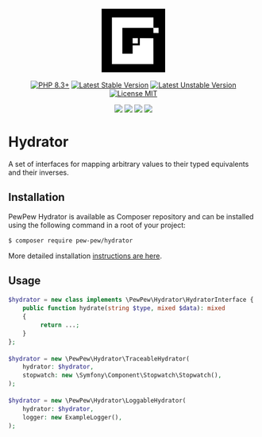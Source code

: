 <p align="center">
    <a href="https://github.com/pew-pew-team"><img src="https://raw.githubusercontent.com/pew-pew-team/.github/master/assets/logo.svg" width="128" height="128" /></a>
</p>

<p align="center">
    <a href="https://packagist.org/packages/pew-pew/hydrator"><img src="https://poser.pugx.org/pew-pew/hydrator/require/php?style=for-the-badge" alt="PHP 8.3+"></a>
    <a href="https://packagist.org/packages/pew-pew/hydrator"><img src="https://poser.pugx.org/pew-pew/hydrator/version?style=for-the-badge" alt="Latest Stable Version"></a>
    <a href="https://packagist.org/packages/pew-pew/hydrator"><img src="https://poser.pugx.org/pew-pew/hydrator/v/unstable?style=for-the-badge" alt="Latest Unstable Version"></a>
    <a href="https://raw.githubusercontent.com/pew-pew-team/map/blob/master/LICENSE"><img src="https://poser.pugx.org/pew-pew/hydrator/license?style=for-the-badge" alt="License MIT"></a>
</p>
<p align="center">
    <a href="https://github.com/pew-pew-team/hydrator/actions"><img src="https://github.com/pew-pew-team/hydrator/workflows/tests/badge.svg"></a>
    <a href="https://github.com/pew-pew-team/hydrator/actions"><img src="https://github.com/pew-pew-team/hydrator/workflows/codestyle/badge.svg"></a>
    <a href="https://github.com/pew-pew-team/hydrator/actions"><img src="https://github.com/pew-pew-team/hydrator/workflows/security/badge.svg"></a>
    <a href="https://github.com/pew-pew-team/hydrator/actions"><img src="https://github.com/pew-pew-team/hydrator/workflows/static-analysis/badge.svg"></a>
</p>

# Hydrator

A set of interfaces for mapping arbitrary values to their typed equivalents
and their inverses.

## Installation

PewPew Hydrator is available as Composer repository and can be installed using 
the following command in a root of your project:

```bash
$ composer require pew-pew/hydrator
```

More detailed installation [instructions are here](https://getcomposer.org/doc/01-basic-usage.md).

## Usage

```php
$hydrator = new class implements \PewPew\Hydrator\HydratorInterface {
    public function hydrate(string $type, mixed $data): mixed
    {
         return ...;
    }
};

$hydrator = new \PewPew\Hydrator\TraceableHydrator(
    hydrator: $hydrator,
    stopwatch: new \Symfony\Component\Stopwatch\Stopwatch(),
);

$hydrator = new \PewPew\Hydrator\LoggableHydrator(
    hydrator: $hydrator,
    logger: new ExampleLogger(),
);
```
